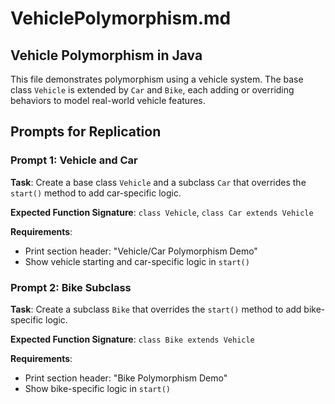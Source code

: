 # VehiclePolymorphism.md

## Vehicle Polymorphism in Java

This file demonstrates polymorphism using a vehicle system. The base class `Vehicle` is extended by `Car` and `Bike`, each adding or overriding behaviors to model real-world vehicle features.

## Prompts for Replication

### Prompt 1: Vehicle and Car
**Task**: Create a base class `Vehicle` and a subclass `Car` that overrides the `start()` method to add car-specific logic.

**Expected Function Signature**: `class Vehicle`, `class Car extends Vehicle`

**Requirements**:
- Print section header: "Vehicle/Car Polymorphism Demo"
- Show vehicle starting and car-specific logic in `start()`

### Prompt 2: Bike Subclass
**Task**: Create a subclass `Bike` that overrides the `start()` method to add bike-specific logic.

**Expected Function Signature**: `class Bike extends Vehicle`

**Requirements**:
- Print section header: "Bike Polymorphism Demo"
- Show bike-specific logic in `start()`
